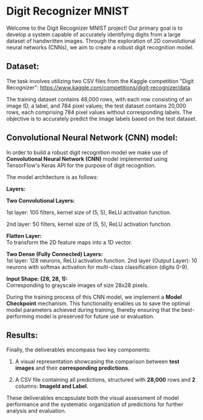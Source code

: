 # Digit Recognizer MNIST
Welcome to the Digit Recognizer MNIST project! Our primary goal is to develop a system capable of accurately identifying digits from a large dataset of handwritten images. 
Through the exploration of 2D convolutional neural networks (CNNs), we aim to create a robust digit recognition model.

## Dataset:  

The task involves utilizing two CSV files from the Kaggle competition "Digit Recognizer": https://www.kaggle.com/competitions/digit-recognizer/data  

The training dataset contains 48,000 rows, with each row consisting of an image ID, a label, and 784 pixel values; the test dataset contains 20,000 rows, each comprising 784 pixel values without corresponding labels. 
The objective is to accurately predict the image labels based on the test dataset.  

## Convolutional Neural Network (CNN) model:  

In order to build a robust digit recognition model we make use of **Convolutional Neural Network (CNN)** model implemented using TensorFlow's Keras API for the purpose of digit recognition.  

The model architecture is as follows:  

**Layers:**  

**Two Convolutional Layers:**  

1st layer: 100 filters, kernel size of (5, 5), ReLU activation function.  

2nd layer: 50 filters, kernel size of (5, 5), ReLU activation function.  

**Flatten Layer:**   
To transform the 2D feature maps into a 1D vector.  

**Two Dense (Fully Connected) Layers:**  
1st layer: 128 neurons, ReLU activation function.
2nd layer (Output Layer): 10 neurons with softmax activation for multi-class classification (digits 0-9).  

**Input Shape: (28, 28, 1):**  
Corresponding to grayscale images of size 28x28 pixels.

During the training process of this CNN model, we implement a **Model Checkpoint** mechanism. This functionality enables us to save the optimal model parameters achieved during training, thereby ensuring that the best-performing model is preserved for future use or evaluation.

## Results:  

Finally, the deliverables encompass two key components:

1. A visual representation showcasing the comparison between **test images** and their **corresponding predictions**.  

2. A CSV file containing all predictions, structured with **28,000** rows and **2** columns: **ImageId and Label**.  

These deliverables encapsulate both the visual assessment of model performance and the systematic organization of predictions for further analysis and evaluation.






 
 
